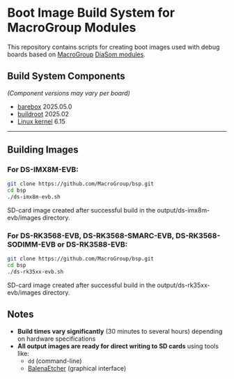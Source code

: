 # Boot Image Build System for MacroGroup Modules

This repository contains scripts for creating boot images used with debug boards based on [MacroGroup](https://macrogroup.ru/) [DiaSom modules](https://diasom.ru/).

## Build System Components
*(Component versions may vary per board)*
- [barebox](https://barebox.org/) 2025.05.0
- [buildroot](https://buildroot.org/) 2025.02
- [Linux kernel](https://kernel.org/) 6.15

---

## Building Images

### For DS-IMX8M-EVB:
```bash
git clone https://github.com/MacroGroup/bsp.git
cd bsp
./ds-imx8m-evb.sh
```
SD-card image created after successful build in the output/ds-imx8m-evb/images directory.

### For DS-RK3568-EVB, DS-RK3568-SMARC-EVB, DS-RK3568-SODIMM-EVB or DS-RK3588-EVB:
```bash
git clone https://github.com/MacroGroup/bsp.git
cd bsp
./ds-rk35xx-evb.sh
```
SD-card image created after successful build in the output/ds-rk35xx-evb/images directory.

## Notes

- **Build times vary significantly** (30 minutes to several hours) depending on hardware specifications
- **All output images are ready for direct writing to SD cards** using tools like:
  - `dd` (command-line)
  - [BalenaEtcher](https://www.balena.io/etcher/) (graphical interface)
